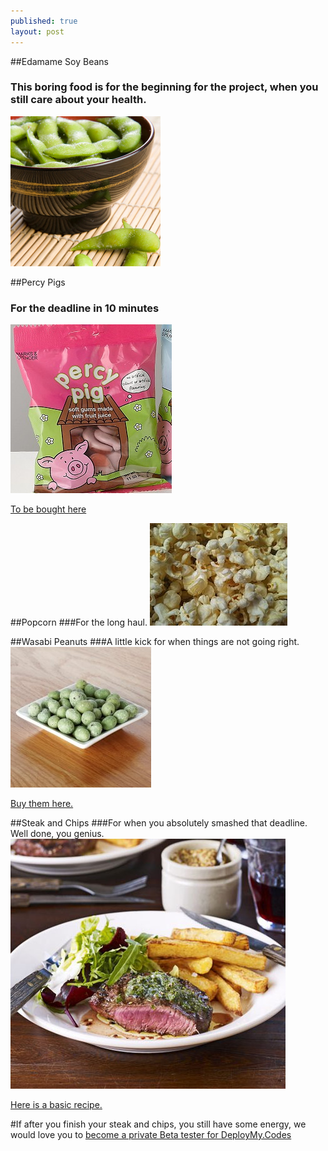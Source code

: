 ```yaml
---
published: true
layout: post
---
```


##Edamame Soy Beans
### This boring food is for the beginning for the project, when you still care about your health.
![](/images/Edamame-Soy-Beans.jpg)

##Percy Pigs
### For the deadline in 10 minutes
![](/images/percy-pigs.jpg)

[To be bought here](http://www.marksandspencer.com/MSSearchResultsDisplayCmd?&searchTerm=percy+pigs&langId=-24&storeId=10151&catalogId=10051&categoryId=0&typeAhead=)


##Popcorn
###For the long haul.
![](/images/popcorn.jpg)


##Wasabi Peanuts
###A little kick for when things are not going right.
![](/images/wasabi-peanuts.jpg)

[Buy them here.](http://www.tesco.com/groceries/Product/Details/?id=269012948)


##Steak and Chips
###For when you absolutely smashed that deadline.  Well done, you genius.
![](/images/steak.jpg)

[Here is a basic recipe.](http://www.bbcgoodfood.com/recipes/1661644/steak-and-chips)

#If after you finish your steak and chips, you still have some energy, we would love you to [become a private Beta tester for DeployMy.Codes](deploymy.codes)